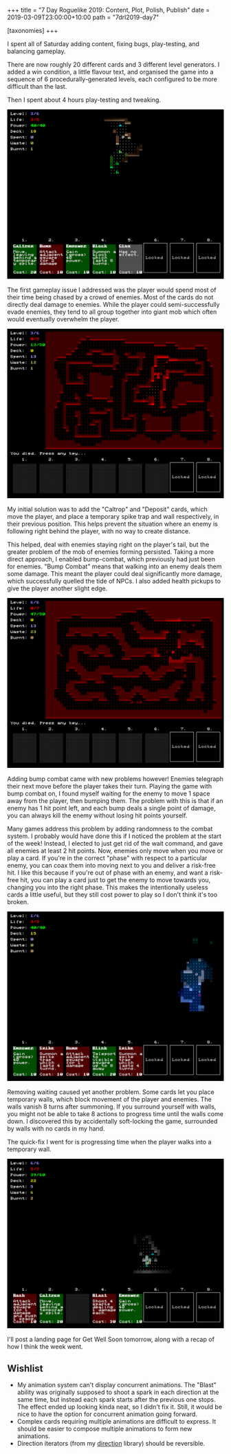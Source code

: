 +++
title = "7 Day Roguelike 2019: Content, Plot, Polish, Publish"
date = 2019-03-09T23:00:00+10:00
path = "7drl2019-day7"

[taxonomies]
+++

I spent all of Saturday adding content, fixing bugs, play-testing, and balancing gameplay.

There are now roughly 20 different cards and 3 different level generators.
I added a win condition, a little flavour text, and organised the game into a sequence
of 6 procedurally-generated levels, each configured to be more difficult than the last.

Then I spent about 4 hours play-testing and tweaking.

![glow.png](glow.png)

<!-- more -->

The first gameplay issue I addressed was the player would spend most of their time
being chased by a crowd of enemies. Most of the cards do not directly
deal damage to enemies. While the player could semi-successfully
evade enemies, they tend to all group together into giant mob which often
would eventually overwhelm the player.

![ruins.png](ruins.png)

My initial solution was to add the "Caltrop" and "Deposit" cards, which move the player,
and place a temporary spike trap and wall respectively, in their previous position.
This helps prevent the situation where an enemy is following right behind the player,
with no way to create distance.

This helped, deal with enemies staying right on the player's tail, but the greater
problem of the mob of enemies forming persisted. Taking a more direct approach,
I enabled bump-combat, which previously had just been for enemies.
"Bump Combat" means that walking into an enemy deals them some damage.
This meant
the player could deal significantly more damage, which successfully quelled the
tide of NPCs. I also added health pickups to give the player another slight edge.

![first-death.png](first-death.png)

Adding bump combat came with new problems however!
Enemies telegraph their next move before the player takes their turn.
Playing the game with bump combat on, I found myself waiting for the enemy
to move 1 space away from the player, then bumping them. The problem with this
is that if an enemy has 1 hit point left, and each bump deals a single point
of damage, you can always kill the enemy without losing hit points yourself.

Many games address this problem by adding randomness to the combat system.
I probably would have done this if I noticed the problem at the start of the
week! Instead, I elected to just get rid of the wait command, and gave
all enemies at least 2 hit points. Now, enemies only
move when you move or play a card. If you're in the correct "phase" with
respect to a particular enemy, you can coax them into moving next to you
and deliver a risk-free hit. I like this because if you're out of phase with an enemy, and want a risk-free
hit, you can play a card just to get the enemy to move towards you, changing you into the right phase.
This makes the intentionally useless cards a little useful, but they still cost power to play so I don't
think it's too broken.

![start.png](start.png)

Removing waiting caused yet another problem. Some cards let you place temporary walls, which
block movement of the player and enemies. The walls vanish 8 turns after summoning.
If you surround yourself with walls, you might not be able to take 8 actions to progress time
until the walls come down. I discovered this by accidentally soft-locking the game, surrounded
by walls with no cards in my hand.

The quick-fix I went for is progressing time when the player walks into a temporary wall.

![trapped.png](trapped.png)

I'll post a landing page for Get Well Soon tomorrow, along with a recap of how I think the week went.

## Wishlist

- My animation system can't display concurrent animations. The "Blast" ability
  was originally supposed to shoot a spark in each direction at the same time,
  but instead each spark starts after the previous one stops. The effect ended
  up looking kinda neat, so I didn't fix it. Still, it would be nice to have the
  option for concurrent animation going forward.
- Complex cards requiring multiple animations are difficult to express.
  It should be easier to compose multiple animations to form new animations.
- Direction iterators (from my [direction](https://github.com/gridbugs/direction)
  library) should be reversible.
